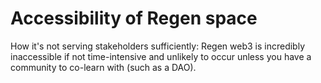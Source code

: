 # Accessibility of Regen space

How it's not serving stakeholders sufficiently: Regen web3 is incredibly inaccessible if not time-intensive and unlikely to occur unless you have a community to co-learn with (such as a DAO).